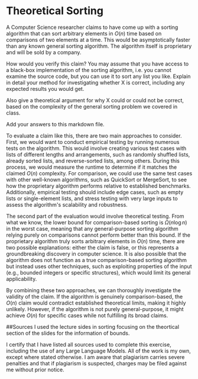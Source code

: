 # Theoretical Sorting

A Computer Science researcher claims to have come up with a sorting algorithm
that can sort arbitrary elements in $O(n)$ time based on comparisons of two
elements at a time. This would be asymptotically faster than any known general
sorting algorithm. The algorithm itself is proprietary and will be sold by a
company.

How would you verify this claim? You may assume that you have access to a
black-box implementation of the sorting algorithm, i.e. you cannot examine the
source code, but you can use it to sort any list you like. Explain in detail
your method for investigating whether X is correct, including any expected
results you would get.

Also give a theoretical argument for why X could or could not be correct, based
on the complexity of the general sorting problem we covered in class.

Add your answers to this markdown file.

To evaluate a claim like this, there are two main approaches to consider. First, we would want to conduct empirical testing by running numerous tests on the algorithm. This would involve creating various test cases with lists of different lengths and arrangements, such as randomly shuffled lists, already sorted lists, and reverse-sorted lists, among others. During this process, we would measure the runtime to determine if it matches the claimed $O(n)$ complexity. For comparison, we could use the same test cases with other well-known algorithms, such as QuickSort or MergeSort, to see how the proprietary algorithm performs relative to established benchmarks. Additionally, empirical testing should include edge cases, such as empty lists or single-element lists, and stress testing with very large inputs to assess the algorithm's scalability and robustness.

The second part of the evaluation would involve theoretical testing. From what we know, the lower bound for comparison-based sorting is $\Omega(n \log n)$ in the worst case, meaning that any general-purpose sorting algorithm relying purely on comparisons cannot perform better than this bound. If the proprietary algorithm truly sorts arbitrary elements in $O(n)$ time, there are two possible explanations: either the claim is false, or this represents a groundbreaking discovery in computer science. It is also possible that the algorithm does not function as a true comparison-based sorting algorithm but instead uses other techniques, such as exploiting properties of the input (e.g., bounded integers or specific structures), which would limit its general applicability.

By combining these two approaches, we can thoroughly investigate the validity of the claim. If the algorithm is genuinely comparison-based, the $O(n)$ claim would contradict established theoretical limits, making it highly unlikely. However, if the algorithm is not purely general-purpose, it might achieve $O(n)$ for specific cases while not fulfilling its broad claims.

##Sources 
I used the lecture sides in sorting focusing on the theortical section of the slides for the information of bounds. 

I certify that I have listed all sources used to complete this exercise, including the use of any Large Language Models. All of the work is my own, except where stated otherwise. I am aware that plagiarism carries severe penalties and that if plagiarism is suspected, charges may be filed against me without prior notice. 
